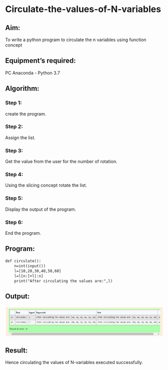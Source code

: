 # Circulate-the-values-of-N-variables
## Aim:
To write a python program to circulate the n variables using function concept
## Equipment’s required:
PC
Anaconda - Python 3.7

## Algorithm: 
### Step 1:
create the program.
### Step 2:
Assign the list.

### Step 3:
Get the value from the user for the number of rotation.

### Step 4:
Using the slicing concept rotate the list.

### Step 5:
Display the output of the program.

### Step 6:
End the program.


## Program:
~~~
def circulate():
    n=int(input())
    l=[10,20,30,40,50,60]
    l=l[n:]+l[:n]
    print("After circulating the values are:",l)
~~~

## Output:
![GitHub Logo](CIRCULATE.png)

## Result:
Hence circulating the values of N-variables executed successfully.
